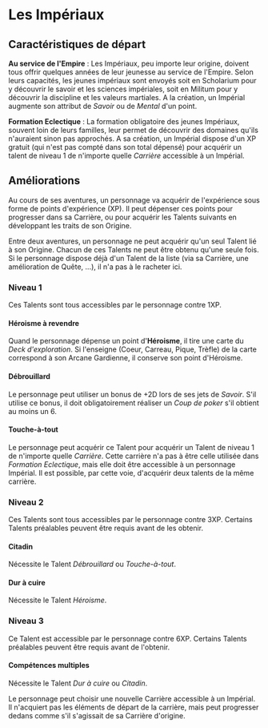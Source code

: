 # Les Impériaux


## Caractéristiques de départ

**Au service de l'Empire** : Les Impériaux, peu importe leur origine, doivent tous offrir quelques années de leur jeunesse au service de l'Empire. Selon leurs capacités, les jeunes impériaux sont envoyés soit en Scholarium pour y découvrir le savoir et les sciences impériales, soit en Militum pour y découvrir la discipline et les valeurs martiales. A la création, un Impérial augmente son attribut de _Savoir_ ou de _Mental_ d'un point.

**Formation Eclectique** : La formation obligatoire des jeunes Impériaux, souvent loin de leurs familles, leur permet de découvrir des domaines qu'ils n'auraient sinon pas approchés. A sa création, un Impérial dispose d'un XP gratuit (qui n'est pas compté dans son total dépensé) pour acquérir un talent de niveau 1 de n'importe quelle _Carrière_ accessible à un Impérial.

## Améliorations

Au cours de ses aventures, un personnage va acquérir de l'expérience sous forme de points d'expérience (XP). Il peut dépenser ces points pour progresser dans sa Carrière, ou pour acquérir les Talents suivants en développant les traits de son Origine.

Entre deux aventures, un personnage ne peut acquérir qu'un seul Talent lié à son Origine. Chacun de ces Talents ne peut être obtenu qu'une seule fois. Si le personnage dispose déjà d'un Talent de la liste (via sa Carrière, une amélioration de Quête, ...), il n'a pas à le racheter ici.

### Niveau 1

Ces Talents sont tous accessibles par le personnage contre 1XP.

#### Héroisme à revendre

Quand le personnage dépense un point d'**Héroisme**, il tire une carte du _Deck d'exploration_. Si l'enseigne (Coeur, Carreau, Pique, Trèfle) de la carte correspond à son Arcane Gardienne, il conserve son point d'Héroisme.

#### Débrouillard

Le personnage peut utiliser un bonus de +2D lors de ses jets de _Savoir_. S'il utilise ce bonus, il doit obligatoirement réaliser un _Coup de poker_ s'il obtient au moins un 6.

#### Touche-à-tout

Le personnage peut acquérir ce Talent pour acquérir un Talent de niveau 1 de n'importe quelle _Carrière_. Cette carrière n'a pas à être celle utilisée dans _Formation Eclectique_, mais elle doit être accessible à un personnage Impérial. Il est possible, par cette voie, d'acquérir deux talents de la même carrière.

### Niveau 2

Ces Talents sont tous accessibles par le personnage contre 3XP. Certains Talents préalables peuvent être requis avant de les obtenir.

#### Citadin

Nécessite le Talent _Débrouillard_ ou _Touche-à-tout_.

#### Dur à cuire

Nécessite le Talent _Héroisme_.

### Niveau 3

Ce Talent est accessible par le personnage contre 6XP. Certains Talents préalables peuvent être requis avant de l'obtenir.

#### Compétences multiples

Nécessite le Talent _Dur à cuire_ ou _Citadin_.

Le personnage peut choisir une nouvelle Carrière accessible à un Impérial. Il n'acquiert pas les éléments de départ de la carrière, mais peut progresser dedans comme s'il s'agissait de sa Carrière d'origine.
